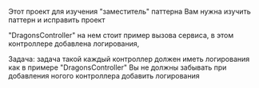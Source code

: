 ﻿Этот проект для изучения "заместитель" паттерна 
Вам нужна изучить паттерн и исправить проект 

"DragonsController" на нем стоит пример вызова сервиса, 
в этом контроллере добавлена логирования, 

Задача:
задача такой каждый контроллер должен иметь логирования как в примере "DragonsController"
Вы не должны забывать при добавления ногого контроллера добавить логирования